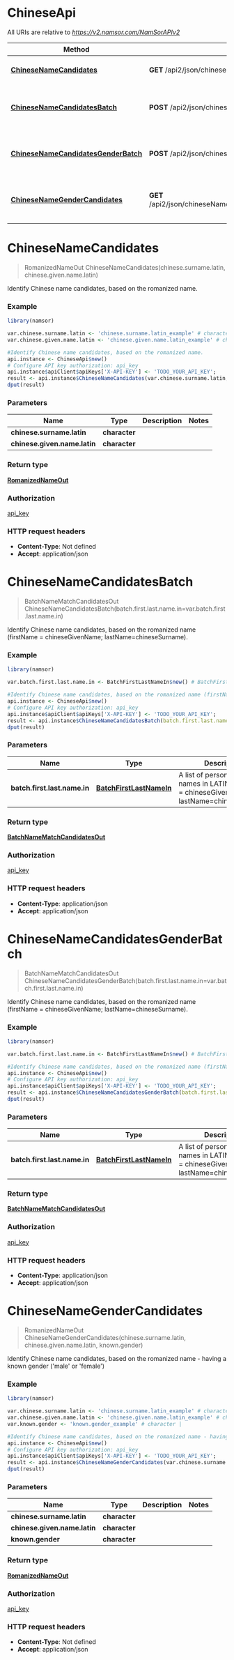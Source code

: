 # ChineseApi

All URIs are relative to *https://v2.namsor.com/NamSorAPIv2*

Method | HTTP request | Description
------------- | ------------- | -------------
[**ChineseNameCandidates**](ChineseApi.md#ChineseNameCandidates) | **GET** /api2/json/chineseNameCandidates/{chineseSurnameLatin}/{chineseGivenNameLatin} | Identify Chinese name candidates, based on the romanized name.
[**ChineseNameCandidatesBatch**](ChineseApi.md#ChineseNameCandidatesBatch) | **POST** /api2/json/chineseNameCandidatesBatch | Identify Chinese name candidates, based on the romanized name (firstName &#x3D; chineseGivenName; lastName&#x3D;chineseSurname).
[**ChineseNameCandidatesGenderBatch**](ChineseApi.md#ChineseNameCandidatesGenderBatch) | **POST** /api2/json/chineseNameCandidatesGenderBatch | Identify Chinese name candidates, based on the romanized name (firstName &#x3D; chineseGivenName; lastName&#x3D;chineseSurname).
[**ChineseNameGenderCandidates**](ChineseApi.md#ChineseNameGenderCandidates) | **GET** /api2/json/chineseNameGenderCandidates/{chineseSurnameLatin}/{chineseGivenNameLatin}/{knownGender} | Identify Chinese name candidates, based on the romanized name - having a known gender (&#39;male&#39; or &#39;female&#39;)


# **ChineseNameCandidates**
> RomanizedNameOut ChineseNameCandidates(chinese.surname.latin, chinese.given.name.latin)

Identify Chinese name candidates, based on the romanized name.

### Example
```R
library(namsor)

var.chinese.surname.latin <- 'chinese.surname.latin_example' # character | 
var.chinese.given.name.latin <- 'chinese.given.name.latin_example' # character | 

#Identify Chinese name candidates, based on the romanized name.
api.instance <- ChineseApi$new()
# Configure API key authorization: api_key
api.instance$apiClient$apiKeys['X-API-KEY'] <- 'TODO_YOUR_API_KEY';
result <- api.instance$ChineseNameCandidates(var.chinese.surname.latin, var.chinese.given.name.latin)
dput(result)
```

### Parameters

Name | Type | Description  | Notes
------------- | ------------- | ------------- | -------------
 **chinese.surname.latin** | **character**|  | 
 **chinese.given.name.latin** | **character**|  | 

### Return type

[**RomanizedNameOut**](RomanizedNameOut.md)

### Authorization

[api_key](../README.md#api_key)

### HTTP request headers

 - **Content-Type**: Not defined
 - **Accept**: application/json



# **ChineseNameCandidatesBatch**
> BatchNameMatchCandidatesOut ChineseNameCandidatesBatch(batch.first.last.name.in=var.batch.first.last.name.in)

Identify Chinese name candidates, based on the romanized name (firstName = chineseGivenName; lastName=chineseSurname).

### Example
```R
library(namsor)

var.batch.first.last.name.in <- BatchFirstLastNameIn$new() # BatchFirstLastNameIn | A list of personal Chinese names in LATIN, firstName = chineseGivenName; lastName=chineseSurname

#Identify Chinese name candidates, based on the romanized name (firstName = chineseGivenName; lastName=chineseSurname).
api.instance <- ChineseApi$new()
# Configure API key authorization: api_key
api.instance$apiClient$apiKeys['X-API-KEY'] <- 'TODO_YOUR_API_KEY';
result <- api.instance$ChineseNameCandidatesBatch(batch.first.last.name.in=var.batch.first.last.name.in)
dput(result)
```

### Parameters

Name | Type | Description  | Notes
------------- | ------------- | ------------- | -------------
 **batch.first.last.name.in** | [**BatchFirstLastNameIn**](BatchFirstLastNameIn.md)| A list of personal Chinese names in LATIN, firstName &#x3D; chineseGivenName; lastName&#x3D;chineseSurname | [optional] 

### Return type

[**BatchNameMatchCandidatesOut**](BatchNameMatchCandidatesOut.md)

### Authorization

[api_key](../README.md#api_key)

### HTTP request headers

 - **Content-Type**: application/json
 - **Accept**: application/json



# **ChineseNameCandidatesGenderBatch**
> BatchNameMatchCandidatesOut ChineseNameCandidatesGenderBatch(batch.first.last.name.in=var.batch.first.last.name.in)

Identify Chinese name candidates, based on the romanized name (firstName = chineseGivenName; lastName=chineseSurname).

### Example
```R
library(namsor)

var.batch.first.last.name.in <- BatchFirstLastNameIn$new() # BatchFirstLastNameIn | A list of personal Chinese names in LATIN, firstName = chineseGivenName; lastName=chineseSurname

#Identify Chinese name candidates, based on the romanized name (firstName = chineseGivenName; lastName=chineseSurname).
api.instance <- ChineseApi$new()
# Configure API key authorization: api_key
api.instance$apiClient$apiKeys['X-API-KEY'] <- 'TODO_YOUR_API_KEY';
result <- api.instance$ChineseNameCandidatesGenderBatch(batch.first.last.name.in=var.batch.first.last.name.in)
dput(result)
```

### Parameters

Name | Type | Description  | Notes
------------- | ------------- | ------------- | -------------
 **batch.first.last.name.in** | [**BatchFirstLastNameIn**](BatchFirstLastNameIn.md)| A list of personal Chinese names in LATIN, firstName &#x3D; chineseGivenName; lastName&#x3D;chineseSurname | [optional] 

### Return type

[**BatchNameMatchCandidatesOut**](BatchNameMatchCandidatesOut.md)

### Authorization

[api_key](../README.md#api_key)

### HTTP request headers

 - **Content-Type**: application/json
 - **Accept**: application/json



# **ChineseNameGenderCandidates**
> RomanizedNameOut ChineseNameGenderCandidates(chinese.surname.latin, chinese.given.name.latin, known.gender)

Identify Chinese name candidates, based on the romanized name - having a known gender ('male' or 'female')

### Example
```R
library(namsor)

var.chinese.surname.latin <- 'chinese.surname.latin_example' # character | 
var.chinese.given.name.latin <- 'chinese.given.name.latin_example' # character | 
var.known.gender <- 'known.gender_example' # character | 

#Identify Chinese name candidates, based on the romanized name - having a known gender ('male' or 'female')
api.instance <- ChineseApi$new()
# Configure API key authorization: api_key
api.instance$apiClient$apiKeys['X-API-KEY'] <- 'TODO_YOUR_API_KEY';
result <- api.instance$ChineseNameGenderCandidates(var.chinese.surname.latin, var.chinese.given.name.latin, var.known.gender)
dput(result)
```

### Parameters

Name | Type | Description  | Notes
------------- | ------------- | ------------- | -------------
 **chinese.surname.latin** | **character**|  | 
 **chinese.given.name.latin** | **character**|  | 
 **known.gender** | **character**|  | 

### Return type

[**RomanizedNameOut**](RomanizedNameOut.md)

### Authorization

[api_key](../README.md#api_key)

### HTTP request headers

 - **Content-Type**: Not defined
 - **Accept**: application/json



